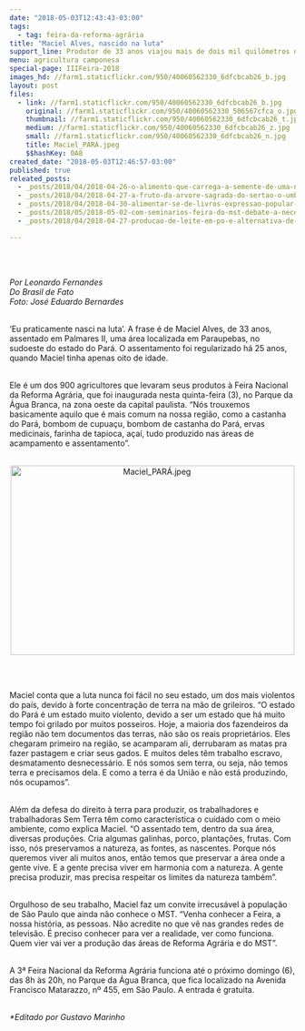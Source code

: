 ```yaml
---
date: "2018-05-03T12:43:43-03:00"
tags:
  - tag: feira-da-reforma-agrária
title: "Maciel Alves, nascido na luta"
support_line: Produtor de 33 anos viajou mais de dois mil quilômetros do Pará até São Paulo para participar da 3ª Feira Nacional da Reforma Agrária
menu: agricultura camponesa
special-page: IIIFeira-2018
images_hd: //farm1.staticflickr.com/950/40060562330_6dfcbcab26_b.jpg
layout: post
files:
  - link: //farm1.staticflickr.com/950/40060562330_6dfcbcab26_b.jpg
    original: //farm1.staticflickr.com/950/40060562330_506567cfca_o.jpg
    thumbnail: //farm1.staticflickr.com/950/40060562330_6dfcbcab26_t.jpg
    medium: //farm1.staticflickr.com/950/40060562330_6dfcbcab26_z.jpg
    small: //farm1.staticflickr.com/950/40060562330_6dfcbcab26_n.jpg
    title: Maciel_PARÁ.jpeg
    $$hashKey: 0A8
created_date: "2018-05-03T12:46:57-03:00"
published: true
releated_posts:
  - _posts/2018/04/2018-04-26-o-alimento-que-carrega-a-semente-de-uma-nova-sociedade-a-precos-justos.md
  - _posts/2018/04/2018-04-27-a-fruto-da-arvore-sagrada-do-sertao-o-umbu-podera-ser-encontrado-na-feira.md
  - _posts/2018/04/2018-04-30-alimentar-se-de-livros-expressao-popular-participa-da-iii-feira-da-reforma-agraria.md
  - _posts/2018/05/2018-05-02-com-seminarios-feira-do-mst-debate-a-necessidade-e-possibilidades-de-uma-alimentacao-saudavel-no-prato-dos-brasileiros.md
  - _posts/2018/04/2018-04-27-producao-de-leite-em-po-e-alternativa-de-renda-para-familias-assentadas.md

---
```

<p><br />
&nbsp;</p>

<p><em>Por Leonardo Fernandes<br />
Do Brasil de Fato<br />
Foto: Jos&eacute; Eduardo Bernardes</em><br />
&nbsp;</p>

<p>&lsquo;Eu praticamente nasci na luta&rsquo;. A frase &eacute; de Maciel Alves, de 33 anos, assentado em Palmares II, uma &aacute;rea localizada em Paraupebas, no sudoeste do estado do Par&aacute;. O assentamento foi regularizado h&aacute; 25 anos, quando Maciel tinha apenas oito de idade.<br />
&nbsp;</p>

<p>Ele &eacute; um dos 900 agricultores que levaram seus produtos &agrave; Feira Nacional da Reforma Agr&aacute;ria, que foi inaugurada nesta quinta-feira (3), no Parque da &Aacute;gua Branca, na zona oeste da capital paulista. &ldquo;N&oacute;s trouxemos basicamente aquilo que &eacute; mais comum na nossa regi&atilde;o, como a castanha do Par&aacute;, bombom de cupua&ccedil;u, bombom de castanha do Par&aacute;, ervas medicinais, farinha de tapioca, a&ccedil;a&iacute;, tudo produzido nas &aacute;reas de acampamento e assentamento&rdquo;.<br />
&nbsp;</p>

<p style="text-align:center"><img alt="Maciel_PARÁ.jpeg" height="333" src="//farm1.staticflickr.com/950/40060562330_6dfcbcab26_b.jpg" width="500" /></p>

<p><br />
&nbsp;</p>

<p>Maciel conta que a luta nunca foi f&aacute;cil no seu estado, um dos mais violentos do pa&iacute;s, devido &agrave; forte concentra&ccedil;&atilde;o de terra na m&atilde;o de grileiros. &ldquo;O estado do Par&aacute; &eacute; um estado muito violento, devido a ser um estado que h&aacute; muito tempo foi grilado por muitos posseiros. Hoje, a maioria dos fazendeiros da regi&atilde;o n&atilde;o tem documentos das terras, n&atilde;o s&atilde;o os reais propriet&aacute;rios. Eles chegaram primeiro na regi&atilde;o, se acamparam ali, derrubaram as matas pra fazer pastagem e criar seus gados. E muitos deles t&ecirc;m trabalho escravo, desmatamento desnecess&aacute;rio. E n&oacute;s somos sem terra, ou seja, n&atilde;o temos terra e precisamos dela. E como a terra &eacute; da Uni&atilde;o e n&atilde;o est&aacute; produzindo, n&oacute;s ocupamos&rdquo;.<br />
&nbsp;</p>

<p>Al&eacute;m da defesa do direito &agrave; terra para produzir, os trabalhadores e trabalhadoras Sem Terra t&ecirc;m como caracter&iacute;stica o cuidado com o meio ambiente, como explica Maciel. &ldquo;O assentado tem, dentro da sua &aacute;rea, diversas produ&ccedil;&otilde;es. Cria algumas galinhas, porco, planta&ccedil;&otilde;es, frutas. Com isso, n&oacute;s preservamos a natureza, as fontes, as nascentes. Porque n&oacute;s queremos viver ali muitos anos, ent&atilde;o temos que preservar a &aacute;rea onde a gente vive. E a gente precisa viver em harmonia com a natureza. A gente precisa produzir, mas precisa respeitar os limites da natureza tamb&eacute;m&rdquo;.<br />
&nbsp;</p>

<p>Orgulhoso de seu trabalho, Maciel faz um convite irrecus&aacute;vel &agrave; popula&ccedil;&atilde;o de S&atilde;o Paulo que ainda n&atilde;o conhece o MST. &ldquo;Venha conhecer a Feira, a nossa hist&oacute;ria, as pessoas. N&atilde;o acredite no que v&ecirc; nas grandes redes de televis&atilde;o. &Eacute; preciso conhecer para ver a realidade, ver como funciona. Quem vier vai ver a produ&ccedil;&atilde;o das &aacute;reas de Reforma Agr&aacute;ria e do MST&rdquo;.<br />
&nbsp;</p>

<p>A 3&ordf; Feira Nacional da Reforma Agr&aacute;ria funciona at&eacute; o pr&oacute;ximo domingo (6), das 8h &agrave;s 20h, no Parque da &Aacute;gua Branca, que fica localizado na Avenida Francisco Matarazzo, n&ordm; 455, em S&atilde;o Paulo. A entrada &eacute; gratuita.<br />
&nbsp;</p>

<p><em>*Editado por Gustavo Marinho</em></p>
